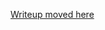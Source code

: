 
[Writeup moved here](https://github.com/ispoleet/ctf-writeups/tree/master/bostonkeyparty_ctf_2017/qt%20crackme)
